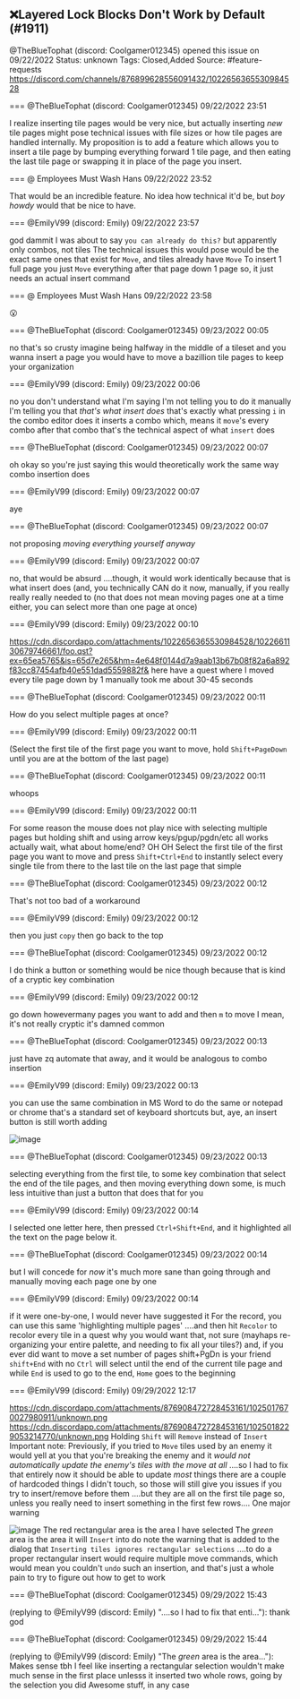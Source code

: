 ## ❌Layered Lock Blocks Don't Work by Default (#1911)
@TheBlueTophat (discord: Coolgamer012345) opened this issue on 09/22/2022
Status: unknown
Tags: Closed,Added
Source: #feature-requests https://discord.com/channels/876899628556091432/1022656365530984528


=== @TheBlueTophat (discord: Coolgamer012345) 09/22/2022 23:51

I realize inserting tile pages would be very nice, but actually inserting _new_ tile pages might pose technical issues with file sizes or how tile pages are handled internally. My proposition is to add a feature which allows you to insert a tile page by bumping everything forward 1 tile page, and then eating the last tile page or swapping it in place of the page you insert.

=== @ Employees Must Wash Hans 09/22/2022 23:52

That would be an incredible feature.  No idea how technical it'd be, but _boy howdy_ would that be nice to have.

=== @EmilyV99 (discord: Emily) 09/22/2022 23:57

god dammit
I was about to say `you can already do this?`
but apparently only combos, not tiles
The technical issues this would pose would be the exact same ones that exist for `Move`, and tiles already have `Move`
To insert 1 full page
you just
`Move` everything after that page
down 1 page
so, it just needs an actual insert command

=== @ Employees Must Wash Hans 09/22/2022 23:58

😮

=== @TheBlueTophat (discord: Coolgamer012345) 09/23/2022 00:05

no
that's so crusty
imagine being halfway in the middle of a tileset
and you wanna insert a page
you would have to move a bazillion tile pages to keep your organization

=== @EmilyV99 (discord: Emily) 09/23/2022 00:06

no
you don't understand what I'm saying
I'm not telling you to do it manually
I'm telling you that *that's what insert does*
that's exactly what pressing `i` in the combo editor does
it inserts a combo
which, means
it `move`'s every combo after that combo
that's the technical aspect of what `insert` does

=== @TheBlueTophat (discord: Coolgamer012345) 09/23/2022 00:07

oh okay so you're just saying this would theoretically work the same way combo insertion does

=== @EmilyV99 (discord: Emily) 09/23/2022 00:07

aye

=== @TheBlueTophat (discord: Coolgamer012345) 09/23/2022 00:07

not proposing _moving everything yourself anyway_

=== @EmilyV99 (discord: Emily) 09/23/2022 00:07

no, that would be absurd
....though, it would work identically
because that is what insert does
(and, you technically CAN do it now, manually, if you really really really needed to
(no that does not mean moving pages one at a time either, you can select more than one page at once)

=== @EmilyV99 (discord: Emily) 09/23/2022 00:10


https://cdn.discordapp.com/attachments/1022656365530984528/1022661130679746661/foo.qst?ex=65ea5765&is=65d7e265&hm=4e648f0144d7a9aab13b67b08f82a6a892f83cc87454afb40e551dad5559882f&
here have a quest
where I moved every tile page down by 1
manually
took me about 30-45 seconds

=== @TheBlueTophat (discord: Coolgamer012345) 09/23/2022 00:11

How do you select multiple pages at once?

=== @EmilyV99 (discord: Emily) 09/23/2022 00:11

(Select the first tile of the first page you want to move, hold `Shift+PageDown` until you are at the bottom of the last page)

=== @TheBlueTophat (discord: Coolgamer012345) 09/23/2022 00:11

whoops

=== @EmilyV99 (discord: Emily) 09/23/2022 00:11

For some reason the mouse does not play nice with selecting multiple pages
but holding shift and using arrow keys/pgup/pgdn/etc all works
actually wait, what about home/end?
OH
OH
Select the first tile of the first page you want to move
and press `Shift+Ctrl+End`
to instantly select every single tile from there to the last tile on the last page
that simple

=== @TheBlueTophat (discord: Coolgamer012345) 09/23/2022 00:12

That's not too bad of a workaround

=== @EmilyV99 (discord: Emily) 09/23/2022 00:12

then you just `copy`
then go back to the top

=== @TheBlueTophat (discord: Coolgamer012345) 09/23/2022 00:12

I do think a button or something would be nice though because that is kind of a cryptic key combination

=== @EmilyV99 (discord: Emily) 09/23/2022 00:12

go down howevermany pages you want to add
and then `m` to move
I mean, it's not really cryptic
it's damned common

=== @TheBlueTophat (discord: Coolgamer012345) 09/23/2022 00:13

just have zq automate that away, and it would be analogous to combo insertion

=== @EmilyV99 (discord: Emily) 09/23/2022 00:13

you can use the same combination in MS Word to do the same
or notepad
or chrome
that's a standard set of keyboard shortcuts
but, aye, an insert button is still worth adding

![image](https://cdn.discordapp.com/attachments/1022656365530984528/1022662042391429200/unknown.png?ex=65ea583f&is=65d7e33f&hm=6225bc4b8e66f301e921a8eb1f3da70c0ca3eda4b2d2c19db2c61c1718743703&)

=== @TheBlueTophat (discord: Coolgamer012345) 09/23/2022 00:13

selecting everything from the first tile, to some key combination that select the end of the tile pages, and then moving everything down some, is much less intuitive than just a button that does that for you

=== @EmilyV99 (discord: Emily) 09/23/2022 00:14

I selected one letter here, then pressed `Ctrl+Shift+End`, and it highlighted all the text on the page below it.

=== @TheBlueTophat (discord: Coolgamer012345) 09/23/2022 00:14

but I will concede for _now_ it's much more sane than
going through and manually moving each page one by one

=== @EmilyV99 (discord: Emily) 09/23/2022 00:14

if it were one-by-one, I would never have suggested it
For the record, you can use this same 'highlighting multiple pages'
....and then hit `Recolor`
to recolor every tile in a quest
why you would want that, not sure
(mayhaps re-organizing your entire palette, and needing to fix all your tiles?)
and, if you ever did want to move a set number of pages
shift+PgDn is your friend
`shift+End` with no `Ctrl` will select until the end of the current tile page
and while `End` is used to go to the end, `Home` goes to the beginning

=== @EmilyV99 (discord: Emily) 09/29/2022 12:17

https://cdn.discordapp.com/attachments/876908472728453161/1025017670027980911/unknown.png
https://cdn.discordapp.com/attachments/876908472728453161/1025018229053214770/unknown.png
Holding `Shift` will `Remove` instead of `Insert`
Important note:
Previously, if you tried to `Move` tiles used by an enemy
it would yell at you that you're breaking the enemy
and it *would not automatically update the enemy's tiles with the move at all*
....so I had to fix that entirely
now it should be able to update *most* things
there are a couple of hardcoded things I didn't touch, so those will still give you issues if you try to insert/remove before them
....but they are all on the first tile page
so, unless you really need to insert something in the first few rows....
One major warning

![image](https://cdn.discordapp.com/attachments/1022656365530984528/1025019177049796643/unknown.png?ex=65e9b0ff&is=65d73bff&hm=6ef42291d5dd9aa593141af62ab717547573e299fcb837bb0f36334efe125639&)
The red rectangular area is the area I have selected
The *green* area is the area it will `Insert` into
do note the warning that is added to the dialog that `Inserting tiles ignores rectangular selections`
....to do a proper rectangular insert would require multiple move commands, which would mean you couldn't `undo` such an insertion, and that's just a whole pain to try to figure out how to get to work

=== @TheBlueTophat (discord: Coolgamer012345) 09/29/2022 15:43

(replying to @EmilyV99 (discord: Emily) "....so I had to fix that enti…"): thank god

=== @TheBlueTophat (discord: Coolgamer012345) 09/29/2022 15:44

(replying to @EmilyV99 (discord: Emily) "The *green* area is the area…"): Makes sense tbh
I feel like inserting a rectangular selection wouldn't make much sense in the first place
unlesss it inserted two whole rows, going by the selection you did
Awesome stuff, in any case

